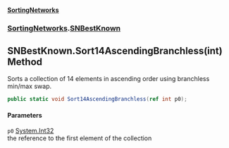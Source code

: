 #### [SortingNetworks](index.md 'index')
### [SortingNetworks](SortingNetworks.md 'SortingNetworks').[SNBestKnown](SortingNetworks_SNBestKnown.md 'SortingNetworks.SNBestKnown')
## SNBestKnown.Sort14AscendingBranchless(int) Method
Sorts a collection of 14 elements in ascending order using branchless min/max swap.  
```csharp
public static void Sort14AscendingBranchless(ref int p0);
```
#### Parameters
<a name='SortingNetworks_SNBestKnown_Sort14AscendingBranchless(int)_p0'></a>
`p0` [System.Int32](https://docs.microsoft.com/en-us/dotnet/api/System.Int32 'System.Int32')  
the reference to the first element of the collection
  
